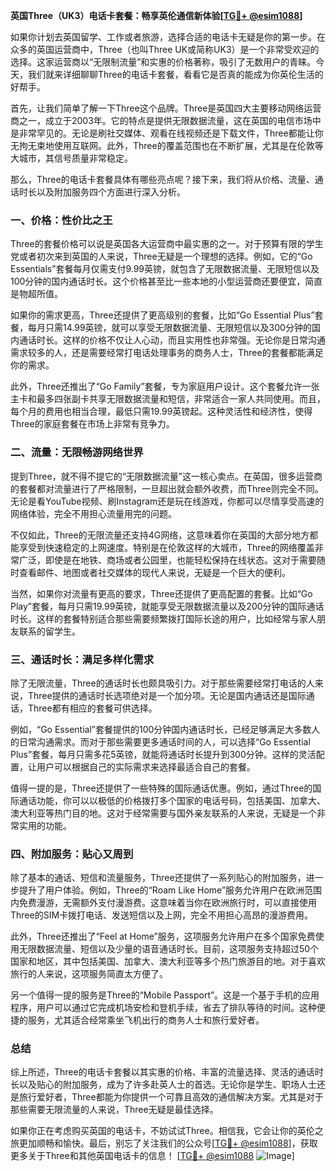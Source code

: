 **英国Three（UK3）电话卡套餐：畅享英伦通信新体验[[TG💪+ @esim1088](https://t.me/s/esim1088)]**

如果你计划去英国留学、工作或者旅游，选择合适的电话卡无疑是你的第一步。在众多的英国运营商中，Three（也叫Three UK或简称UK3）是一个非常受欢迎的选择。这家运营商以“无限制流量”和实惠的价格著称，吸引了无数用户的青睐。今天，我们就来详细聊聊Three的电话卡套餐，看看它是否真的能成为你英伦生活的好帮手。

首先，让我们简单了解一下Three这个品牌。Three是英国四大主要移动网络运营商之一，成立于2003年。它的特点是提供无限数据流量，这在英国的电信市场中是非常罕见的。无论是刷社交媒体、观看在线视频还是下载文件，Three都能让你无拘无束地使用互联网。此外，Three的覆盖范围也在不断扩展，尤其是在伦敦等大城市，其信号质量非常稳定。

那么，Three的电话卡套餐具体有哪些亮点呢？接下来，我们将从价格、流量、通话时长以及附加服务四个方面进行深入分析。

### 一、价格：性价比之王

Three的套餐价格可以说是英国各大运营商中最实惠的之一。对于预算有限的学生党或者初次来到英国的人来说，Three无疑是一个理想的选择。例如，它的“Go Essentials”套餐每月仅需支付9.99英镑，就包含了无限数据流量、无限短信以及100分钟的国内通话时长。这个价格甚至比一些本地的小型运营商还要便宜，简直是物超所值。

如果你的需求更高，Three还提供了更高级别的套餐，比如“Go Essential Plus”套餐，每月只需14.99英镑，就可以享受无限数据流量、无限短信以及300分钟的国内通话时长。这样的价格不仅让人心动，而且实用性也非常强。无论你是日常沟通需求较多的人，还是需要经常打电话处理事务的商务人士，Three的套餐都能满足你的需求。

此外，Three还推出了“Go Family”套餐，专为家庭用户设计。这个套餐允许一张主卡和最多四张副卡共享无限数据流量和短信，非常适合一家人共同使用。而且，每个月的费用也相当合理，最低只需19.99英镑起。这种灵活性和经济性，使得Three的家庭套餐在市场上非常有竞争力。

### 二、流量：无限畅游网络世界

提到Three，就不得不提它的“无限数据流量”这一核心卖点。在英国，很多运营商的套餐都对流量进行了严格限制，一旦超出就会额外收费，而Three则完全不同。无论是看YouTube视频、刷Instagram还是玩在线游戏，你都可以尽情享受高速的网络体验，完全不用担心流量用完的问题。

不仅如此，Three的无限流量还支持4G网络，这意味着你在英国的大部分地方都能享受到快速稳定的上网速度。特别是在伦敦这样的大城市，Three的网络覆盖非常广泛，即使是在地铁、商场或者公园里，也能轻松保持在线状态。这对于需要随时查看邮件、地图或者社交媒体的现代人来说，无疑是一个巨大的便利。

当然，如果你对流量有更高的要求，Three还提供了更高配置的套餐。比如“Go Play”套餐，每月只需19.99英镑，就能享受无限数据流量以及200分钟的国际通话时长。这样的套餐特别适合那些需要频繁拨打国际长途的用户，比如经常与家人朋友联系的留学生。

### 三、通话时长：满足多样化需求

除了无限流量，Three的通话时长也颇具吸引力。对于那些需要经常打电话的人来说，Three提供的通话时长选项绝对是一个加分项。无论是国内通话还是国际通话，Three都有相应的套餐可供选择。

例如，“Go Essential”套餐提供的100分钟国内通话时长，已经足够满足大多数人的日常沟通需求。而对于那些需要更多通话时间的人，可以选择“Go Essential Plus”套餐，每月只需多花5英镑，就能将通话时长提升到300分钟。这样的灵活配置，让用户可以根据自己的实际需求来选择最适合自己的套餐。

值得一提的是，Three还提供了一些特殊的国际通话优惠。例如，通过Three的国际通话功能，你可以以极低的价格拨打多个国家的电话号码，包括美国、加拿大、澳大利亚等热门目的地。这对于经常需要与国外亲友联系的人来说，无疑是一个非常实用的功能。

### 四、附加服务：贴心又周到

除了基本的通话、短信和流量服务，Three还提供了一系列贴心的附加服务，进一步提升了用户体验。例如，Three的“Roam Like Home”服务允许用户在欧洲范围内免费漫游，无需额外支付漫游费。这意味着当你在欧洲旅行时，可以直接使用Three的SIM卡拨打电话、发送短信以及上网，完全不用担心高昂的漫游费用。

此外，Three还推出了“Feel at Home”服务，这项服务允许用户在多个国家免费使用无限数据流量、短信以及少量的语音通话时长。目前，这项服务支持超过50个国家和地区，其中包括美国、加拿大、澳大利亚等多个热门旅游目的地。对于喜欢旅行的人来说，这项服务简直太方便了。

另一个值得一提的服务是Three的“Mobile Passport”。这是一个基于手机的应用程序，用户可以通过它完成机场安检和登机手续，省去了排队等待的时间。这种便捷的服务，尤其适合经常乘坐飞机出行的商务人士和旅行爱好者。

### 总结

综上所述，Three的电话卡套餐以其实惠的价格、丰富的流量选择、灵活的通话时长以及贴心的附加服务，成为了许多赴英人士的首选。无论你是学生、职场人士还是旅行爱好者，Three都能为你提供一个可靠且高效的通信解决方案。尤其是对于那些需要无限流量的人来说，Three无疑是最佳选择。

如果你正在考虑购买英国的电话卡，不妨试试Three。相信我，它会让你的英伦之旅更加顺畅和愉快。最后，别忘了关注我们的公众号[[TG💪+ @esim1088](https://t.me/s/esim1088)]，获取更多关于Three和其他英国电话卡的信息！ [[TG💪+ @esim1088](https://t.me/s/esim1088) ![Image](https://i.postimg.cc/4NQfJmqS/Snipaste-2025-05-13-00-14-12.png)]